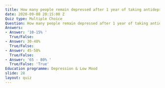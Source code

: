 ```yaml
---
title: How many people remain depressed after 1 year of taking antidepressant medication
date: 2020-09-08 20:15:00 Z
Quiz type: Multiple Choice
Question: How many people remain depressed after 1 year of taking antidepressant medication
Answers:
- Answer: '10-15% '
  True/False:
- Answer: 30-40%
  True/False:
- Answer: 45-50%
  True/False:
- Answer: '65 - 80% '
  True/False: 'True'
Education programme: Depression & Low Mood
slide: 28
layout: quiz
---
```

